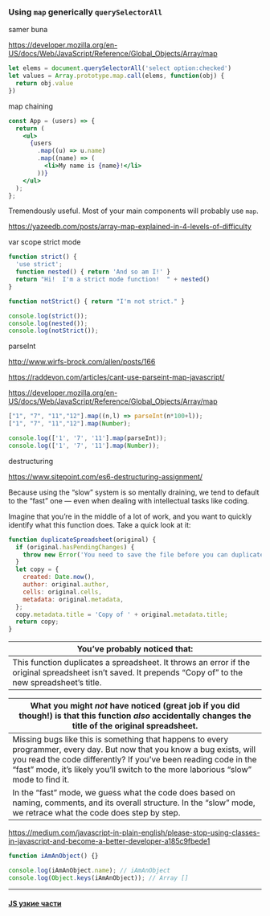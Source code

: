 #### 



### Using `map` generically `querySelectorAll`

samer buna



https://developer.mozilla.org/en-US/docs/Web/JavaScript/Reference/Global_Objects/Array/map





```js
let elems = document.querySelectorAll('select option:checked')
let values = Array.prototype.map.call(elems, function(obj) {
  return obj.value
})
```



map chaining

```jsx
const App = (users) => {
  return (
    <ul>
      {users
        .map((u) => u.name)
        .map((name) => (
          <li>My name is {name}!</li>
        ))}
    </ul>
  );
};
```

Tremendously useful. Most of your main components will probably use `map`.

https://yazeedb.com/posts/array-map-explained-in-4-levels-of-difficulty



var scope strict mode



```js
function strict() {
  'use strict';
  function nested() { return 'And so am I!' }
  return "Hi!  I'm a strict mode function!  " + nested()
}

function notStrict() { return "I'm not strict." }

console.log(strict());
console.log(nested());
console.log(notStrict());
```



parseInt

http://www.wirfs-brock.com/allen/posts/166

https://raddevon.com/articles/cant-use-parseint-map-javascript/

https://developer.mozilla.org/en-US/docs/Web/JavaScript/Reference/Global_Objects/Array/map

```js
["1", "7", "11","12"].map((n,l) => parseInt(n*100+l));
["1", "7", "11","12"].map(Number);
```



```js
console.log(['1', '7', '11'].map(parseInt));
console.log(['1', '7', '11'].map(Number));
```





destructuring

https://www.sitepoint.com/es6-destructuring-assignment/



Because using the “slow” system is so mentally draining, we tend to default to the “fast” one — even when dealing with intellectual tasks like coding.

Imagine that you’re in the middle of a lot of work, and you want to  quickly identify what this function does. Take a quick look at it:

```javascript
function duplicateSpreadsheet(original) {
  if (original.hasPendingChanges) {
    throw new Error('You need to save the file before you can duplicate it.');
  }
  let copy = {
    created: Date.now(),
    author: original.author,
    cells: original.cells,
    metadata: original.metadata,
  };
  copy.metadata.title = 'Copy of ' + original.metadata.title;
  return copy;
}
```





| You’ve probably noticed that:                                |
| ------------------------------------------------------------ |
| This function duplicates a spreadsheet. It throws an error if the original spreadsheet isn’t saved. It prepends “Copy of” to the new spreadsheet’s title. |



| What you might *not* have noticed (great job if you did though!) is that this function *also* accidentally changes the title of the original spreadsheet. |
| ------------------------------------------------------------ |
| Missing bugs like this is something that happens to every programmer, every  day. But now that you know a bug exists, will you read the code  differently? If you’ve been reading code in the “fast” mode, it’s likely you’ll switch to the more laborious “slow” mode to find it. |
| In the “fast” mode, we guess what the code does based on naming, comments, and its overall structure. In the “slow” mode, we retrace what the code does step by step. |





https://medium.com/javascript-in-plain-english/please-stop-using-classes-in-javascript-and-become-a-better-developer-a185c9fbede1



```js
function iAmAnObject() {}

console.log(iAmAnObject.name); // iAmAnObject
console.log(Object.keys(iAmAnObject)); // Array []
```







------

#### [JS узкие части](./README.md)